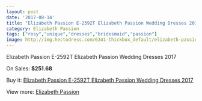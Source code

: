 ```yaml
---
layout: post
date: '2017-08-14'
title: "Elizabeth Passion E-2592T Elizabeth Passion Wedding Dresses 2017"
category: Elizabeth Passion
tags: ["rosy","unique","dresses","bridesmaid","passion"]
image: http://img.hectodress.com/6341-thickbox_default/elizabeth-passion-e-2592t-elizabeth-passion-wedding-dresses-2013.jpg
---
```

Elizabeth Passion E-2592T Elizabeth Passion Wedding Dresses 2017

On Sales: **$251.68**
<a href="https://www.hectodress.com/elizabeth-passion/3155-elizabeth-passion-e-2592t-elizabeth-passion-wedding-dresses-2013.html"><amp-img layout="responsive" width="600" height="600" src="//img.hectodress.com/6341-thickbox_default/elizabeth-passion-e-2592t-elizabeth-passion-wedding-dresses-2013.jpg" alt="Elizabeth Passion E-2592T Elizabeth Passion Wedding Dresses 2017 0" /></a>

Buy it: [Elizabeth Passion E-2592T Elizabeth Passion Wedding Dresses 2017](https://www.hectodress.com/elizabeth-passion/3155-elizabeth-passion-e-2592t-elizabeth-passion-wedding-dresses-2013.html "Elizabeth Passion E-2592T Elizabeth Passion Wedding Dresses 2017")

View more: [Elizabeth Passion](https://www.hectodress.com/53-elizabeth-passion "Elizabeth Passion")